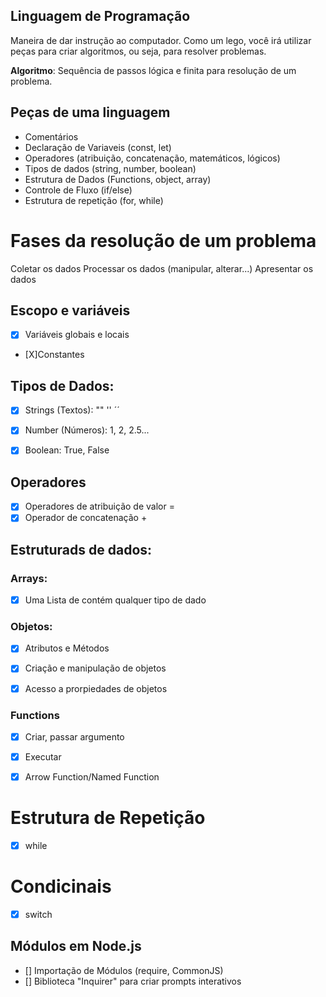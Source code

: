 ## Linguagem de Programação

Maneira de dar instrução ao computador.
Como um lego, você irá utilizar peças para criar algoritmos, ou seja, para resolver problemas.

**Algoritmo**: Sequência de passos lógica e finita para resolução de um problema.



## Peças de uma linguagem
- Comentários
- Declaração de Variaveis (const, let)
- Operadores (atribuição, concatenação, matemáticos, lógicos)
- Tipos de dados (string, number, boolean)
- Estrutura de Dados (Functions, object, array)
- Controle de Fluxo (if/else)
- Estrutura de repetição (for, while)


# Fases da resolução de um problema

Coletar os dados
Processar os dados (manipular, alterar...)
Apresentar os dados



## Escopo e variáveis
- [X] Variáveis globais e locais
- [X]Constantes



## Tipos de Dados:

- [X] Strings (Textos): "" '' ´´
- [X] Number (Números): 1, 2, 2.5...
- [X] Boolean: True, False



## Operadores
- [X] Operadores de atribuição de valor = 
- [X] Operador de concatenação +

## Estruturads de dados:

### Arrays:
- [X] Uma Lista de contém qualquer tipo de dado


### Objetos:

- [X] Atributos e Métodos
- [X] Criação e manipulação de objetos
- [X] Acesso a prorpiedades de objetos


### Functions
- [X] Criar, passar argumento
- [X] Executar
- [X] Arrow Function/Named Function



# Estrutura de Repetição
- [x] while


# Condicinais

- [x] switch



## Módulos em Node.js

- [] Importação de Módulos (require, CommonJS)
- [] Biblioteca "Inquirer" para criar prompts interativos
